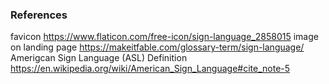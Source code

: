 ### References

favicon https://www.flaticon.com/free-icon/sign-language_2858015
image on landing page https://makeitfable.com/glossary-term/sign-language/
Amerigcan Sign Language (ASL) Definition https://en.wikipedia.org/wiki/American_Sign_Language#cite_note-5
